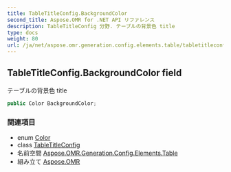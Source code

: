 ```yaml
---
title: TableTitleConfig.BackgroundColor
second_title: Aspose.OMR for .NET API リファレンス
description: TableTitleConfig 分野. テーブルの背景色 title
type: docs
weight: 80
url: /ja/net/aspose.omr.generation.config.elements.table/tabletitleconfig/backgroundcolor/
---
```

## TableTitleConfig.BackgroundColor field

テーブルの背景色 title

```csharp
public Color BackgroundColor;
```

### 関連項目

* enum [Color](../../../aspose.omr.generation/color/)
* class [TableTitleConfig](../)
* 名前空間 [Aspose.OMR.Generation.Config.Elements.Table](../../tabletitleconfig/)
* 組み立て [Aspose.OMR](../../../)


